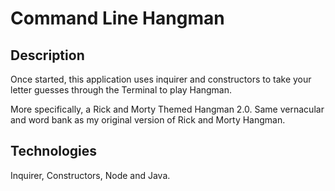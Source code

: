 # Command Line Hangman

## Description

Once started, this application uses inquirer and constructors to take your letter guesses through the Terminal to play Hangman.

More specifically, a Rick and Morty Themed Hangman 2.0. Same vernacular and word bank as my original version of Rick and Morty Hangman.


## Technologies 

Inquirer, Constructors, Node and Java.

